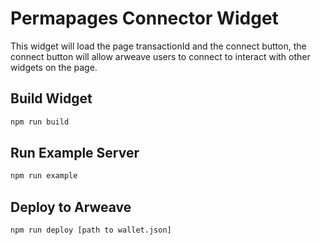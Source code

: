 # Permapages Connector Widget 

This widget will load the page transactionId and the connect button, the connect button will allow arweave users to connect to interact with other widgets on the page.

## Build Widget

```sh
npm run build
```

## Run Example Server

```sh
npm run example
```

## Deploy to Arweave

```sh
npm run deploy [path to wallet.json]
```

